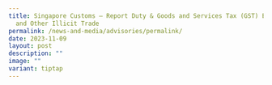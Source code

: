 ```yaml
---
title: Singapore Customs – Report Duty & Goods and Services Tax (GST) Evasion
  and Other Illicit Trade
permalink: /news-and-media/advisories/permalink/
date: 2023-11-09
layout: post
description: ""
image: ""
variant: tiptap
---
```

